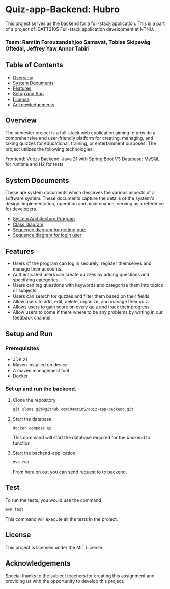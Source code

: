 # Quiz-app-Backend: Hubro
This project serves as the backend for a full-stack application. This is a part of a project of IDATT2105 Full-stack application development at NTNU.

### Team: Ramtin Forouzandehjoo Samavat, Tobias Skipevåg Oftedal, Jeffrey Yaw Annor Tabiri

## Table of Contents 
- [Overview](#overview)
- [System Documents](#system-ocuments)
- [Features](#features)
- [Setup and Run](#setup-and-run)
- [License](#license)
- [Acknowledgements](#acknowledgements)

## Overview
The semester project is a full-stack web application aiming to provide a comprehensive and user-friendly platform for creating, managing, and taking quizzes for educational, training, or entertainment purposes. The project utilizes the following technologies:

Frontend: Vue.js
Backend: Java 21 with Spring Boot V3
Database: MySQL for runtime and H2 for tests

## System Documents
These are system documents which descirves the various aspects of a software system. These documents capture the details of the system's design, implementation, operation and maintenance, serving as a reference for developers.
- [System Architecture Program](docs/system-architect-diagram.png)
- [Class Diagram](docs/Class-Diagram.png)
- [Sequence diagram for getting quiz](docs/getQuizDiagram.png)
- [Sequence diagram for login user](docs/loginDiagram.png)

## Features
* Users of the program can log in securely, register themselves and manage their accounts.
* Authenticated users can create quizzes by adding questions and specifying categories.
* Users can tag questions with keywords and categorize them into topics or subjects.
* Users can search for quzzes and filter them based on their fields.
* Allow users to add, edit, delete, organize, and manage their quiz.
* Allows users to gain score on every quiz and track their progress
* Allow users to come if there where to be any problems by writing in our feedback channel.

## Setup and Run

### Prerequisites
 - JDK 21
 - Maven installed on device
 - A maven management tool
 - Docker

### Set up and run the backend.

1. Clone the repository
   ```
   git clone git@github.com:RamtinS/quiz-app-backend.git
   ```

2. Start the database.
   ```
   docker compose up
   ```
   This command will start the database required for the backend to function.

3. Start the backend-application
   ```
   mvn run
   ```
   From here on out you can send request to to backend.

## Test
To run the tests, you would use the command
   ```
   mvn test
   ```
This command will execute all the tests in the project.


## License
This project is licensed under the MIT License.

## Acknowledgements
Special thanks to the subject teachers for creating this assignment and providing us with the opportunity to develop this project.
